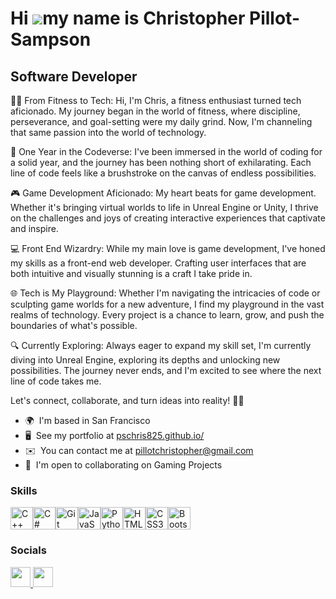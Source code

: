 Hi ![](https://user-images.githubusercontent.com/18350557/176309783-0785949b-9127-417c-8b55-ab5a4333674e.gif)my name is Christopher Pillot-Sampson
==================================================================================================================================================

Software Developer
------------------

🏋️‍♂️ From Fitness to Tech: Hi, I'm Chris, a fitness enthusiast turned tech aficionado. My journey began in the world of fitness, where discipline, perseverance, and goal-setting were my daily grind. Now, I'm channeling that same passion into the world of technology. 

🚀 One Year in the Codeverse: I've been immersed in the world of coding for a solid year, and the journey has been nothing short of exhilarating. Each line of code feels like a brushstroke on the canvas of endless possibilities. 

🎮 Game Development Aficionado: My heart beats for game development. Whether it's bringing virtual worlds to life in Unreal Engine or Unity, I thrive on the challenges and joys of creating interactive experiences that captivate and inspire. 

💻 Front End Wizardry: While my main love is game development, I've honed my skills as a front-end web developer. Crafting user interfaces that are both intuitive and visually stunning is a craft I take pride in. 

🌐 Tech is My Playground: Whether I'm navigating the intricacies of code or sculpting game worlds for a new adventure, I find my playground in the vast realms of technology. Every project is a chance to learn, grow, and push the boundaries of what's possible. 

🔍 Currently Exploring: Always eager to expand my skill set, I'm currently diving into Unreal Engine, exploring its depths and unlocking new possibilities. The journey never ends, and I'm excited to see where the next line of code takes me. 

Let's connect, collaborate, and turn ideas into reality! 🚀✨

* 🌍  I'm based in San Francisco
* 🖥️  See my portfolio at [pschris825.github.io/](http://pschris825.github.io/)
* ✉️  You can contact me at [pillotchristopher@gmail.com](mailto:pillotchristopher@gmail.com)
* 🤝  I'm open to collaborating on Gaming Projects

### Skills


<p align="left">
<a href="https://docs.microsoft.com/en-us/cpp/?view=msvc-170" target="_blank" rel="noreferrer"><img src="https://raw.githubusercontent.com/danielcranney/readme-generator/main/public/icons/skills/cplusplus-colored.svg" width="36" height="36" alt="C++" /></a><a href="https://docs.microsoft.com/en-us/dotnet/csharp/" target="_blank" rel="noreferrer"><img src="https://raw.githubusercontent.com/danielcranney/readme-generator/main/public/icons/skills/csharp-colored.svg" width="36" height="36" alt="C#" /></a><a href="https://git-scm.com/" target="_blank" rel="noreferrer"><img src="https://raw.githubusercontent.com/danielcranney/readme-generator/main/public/icons/skills/git-colored.svg" width="36" height="36" alt="Git" /></a><a href="https://developer.mozilla.org/en-US/docs/Web/JavaScript" target="_blank" rel="noreferrer"><img src="https://raw.githubusercontent.com/danielcranney/readme-generator/main/public/icons/skills/javascript-colored.svg" width="36" height="36" alt="JavaScript" /></a><a href="https://www.python.org/" target="_blank" rel="noreferrer"><img src="https://raw.githubusercontent.com/danielcranney/readme-generator/main/public/icons/skills/python-colored.svg" width="36" height="36" alt="Python" /></a><a href="https://developer.mozilla.org/en-US/docs/Glossary/HTML5" target="_blank" rel="noreferrer"><img src="https://raw.githubusercontent.com/danielcranney/readme-generator/main/public/icons/skills/html5-colored.svg" width="36" height="36" alt="HTML5" /></a><a href="https://www.w3.org/TR/CSS/#css" target="_blank" rel="noreferrer"><img src="https://raw.githubusercontent.com/danielcranney/readme-generator/main/public/icons/skills/css3-colored.svg" width="36" height="36" alt="CSS3" /></a><a href="https://getbootstrap.com/" target="_blank" rel="noreferrer"><img src="https://raw.githubusercontent.com/danielcranney/readme-generator/main/public/icons/skills/bootstrap-colored.svg" width="36" height="36" alt="Bootstrap" /></a>
</p>


### Socials

<p align="left"> <a href="https://www.github.com/PsChris825" target="_blank" rel="noreferrer"> <picture> <source media="(prefers-color-scheme: dark)" srcset="https://raw.githubusercontent.com/danielcranney/readme-generator/main/public/icons/socials/github-dark.svg" /> <source media="(prefers-color-scheme: light)" srcset="https://raw.githubusercontent.com/danielcranney/readme-generator/main/public/icons/socials/github.svg" /> <img src="https://raw.githubusercontent.com/danielcranney/readme-generator/main/public/icons/socials/github.svg" width="32" height="32" /> </picture> </a> <a href="https://www.linkedin.com/in/christopherlps/" target="_blank" rel="noreferrer"> <picture> <source media="(prefers-color-scheme: dark)" srcset="https://raw.githubusercontent.com/danielcranney/readme-generator/main/public/icons/socials/linkedin-dark.svg" /> <source media="(prefers-color-scheme: light)" srcset="https://raw.githubusercontent.com/danielcranney/readme-generator/main/public/icons/socials/linkedin.svg" /> <img src="https://raw.githubusercontent.com/danielcranney/readme-generator/main/public/icons/socials/linkedin.svg" width="32" height="32" /> </picture> </a></p>
